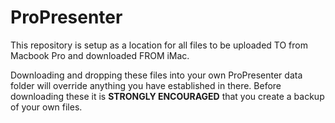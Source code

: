 # ProPresenter
This repository is setup as a location for all files to be uploaded TO from Macbook Pro and downloaded FROM iMac.

Downloading and dropping these files into your own ProPresenter data folder will override anything you have established in there. Before downloading these it is **STRONGLY ENCOURAGED** that you create a backup of your own files.
